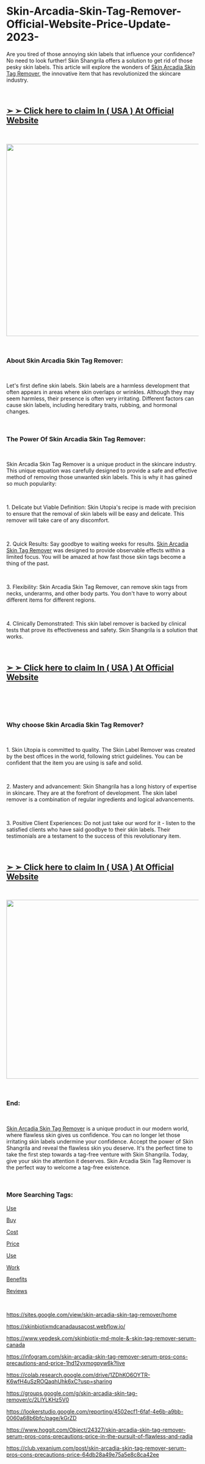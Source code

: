 # Skin-Arcadia-Skin-Tag-Remover-Official-Website-Price-Update-2023-
<p>Are you tired of those annoying skin labels that influence your confidence? No need to look further! Skin Shangrila offers a solution to get rid of those pesky skin labels. This article will explore the wonders of&nbsp;<a href="https://skin-arcadia-skin-tag-remover.company.site/">Skin Arcadia Skin Tag Remover</a>, the innovative item that has revolutionized the skincare industry.</p>
<p>&nbsp;</p>
<h2><strong><a href="https://fitbreathing.com/recommends/skin-arcadia-skintag-remover/">➢ ➢ Click here to claim In ( USA ) At Official Website</a></strong></h2>
<p>&nbsp;</p>
<p><a href="https://fitbreathing.com/recommends/skin-arcadia-skintag-remover/"><img src="https://storage.penzu.com/g/CBokJLUxRPMRYkJG" alt="" width="756" height="504" border="0" /></a></p>
<p>&nbsp;</p>
<h3><strong>About Skin Arcadia Skin Tag Remover:</strong></h3>
<p>&nbsp;</p>
<p>Let's first define skin labels. Skin labels are a harmless development that often appears in areas where skin overlaps or wrinkles. Although they may seem harmless, their presence is often very irritating. Different factors can cause skin labels, including hereditary traits, rubbing, and hormonal changes.</p>
<p>&nbsp;</p>
<h3><strong>The Power Of Skin Arcadia Skin Tag Remover:</strong></h3>
<p>&nbsp;</p>
<p>Skin Arcadia Skin Tag Remover is a unique product in the skincare industry. This unique equation was carefully designed to provide a safe and effective method of removing those unwanted skin labels. This is why it has gained so much popularity:</p>
<p>&nbsp;</p>
<p>1. Delicate but Viable Definition: Skin Utopia's recipe is made with precision to ensure that the removal of skin labels will be easy and delicate. This remover will take care of any discomfort.</p>
<p>&nbsp;</p>
<p>2. Quick Results: Say goodbye to waiting weeks for results.&nbsp;<a href="https://fitbreathing.com/skin-arcadia-skin-tag-remover/">Skin Arcadia Skin Tag Remover</a>&nbsp;was designed to provide observable effects within a limited focus. You will be amazed at how fast those skin tags become a thing of the past.</p>
<p>&nbsp;</p>
<p>3. Flexibility: Skin Arcadia Skin Tag Remover, can remove skin tags from necks, underarms, and other body parts. You don't have to worry about different items for different regions.</p>
<p>&nbsp;</p>
<p>4. Clinically Demonstrated: This skin label remover is backed by clinical tests that prove its effectiveness and safety. Skin Shangrila is a solution that works.</p>
<p>&nbsp;</p>
<h2><strong><a href="https://fitbreathing.com/recommends/skin-arcadia-skintag-remover/">➢ ➢ Click here to claim In ( USA ) At Official Website</a></strong></h2>
<p>&nbsp;</p>
<p><a href="https://fitbreathing.com/recommends/skin-arcadia-skintag-remover/"><img src="https://storage.penzu.com/g/6w6EjnVgiN5EgVVj" alt="" border="0" /></a></p>
<p>&nbsp;</p>
<h3><strong>Why choose Skin Arcadia Skin Tag Remover?</strong></h3>
<p>&nbsp;</p>
<p>1. Skin Utopia is committed to quality. The Skin Label Remover was created by the best offices in the world, following strict guidelines. You can be confident that the item you are using is safe and solid.</p>
<p>&nbsp;</p>
<p>2. Mastery and advancement: Skin Shangrila has a long history of expertise in skincare. They are at the forefront of development. The skin label remover is a combination of regular ingredients and logical advancements.</p>
<p>&nbsp;</p>
<p>3. Positive Client Experiences: Do not just take our word for it - listen to the satisfied clients who have said goodbye to their skin labels. Their testimonials are a testament to the success of this revolutionary item.</p>
<p>&nbsp;</p>
<h2><strong><a href="https://fitbreathing.com/recommends/skin-arcadia-skintag-remover/">➢ ➢ Click here to claim In ( USA ) At Official Website</a></strong></h2>
<p>&nbsp;</p>
<p><a href="https://fitbreathing.com/recommends/skin-arcadia-skintag-remover/"><img src="https://storage.penzu.com/g/h5X1oyxaejTB6sHn" alt="" width="756" height="469" border="0" /></a></p>
<p>&nbsp;</p>
<h3><strong>End:</strong></h3>
<p>&nbsp;</p>
<p><a href="https://skin-arcadia-skin-tag-remover-price.webflow.io/">Skin Arcadia Skin Tag Remover</a>&nbsp;is a unique product in our modern world, where flawless skin gives us confidence. You can no longer let those irritating skin labels undermine your confidence. Accept the power of Skin Shangrila and reveal the flawless skin you deserve. It's the perfect time to take the first step towards a tag-free venture with Skin Shangrila. Today, give your skin the attention it deserves. Skin Arcadia Skin Tag Remover is the perfect way to welcome a tag-free existence.</p>
<p>&nbsp;</p>
<h3><strong>More Searching Tags:</strong></h3>
<p><a href="https://fitbreathing.com/skinbiotix-md-skin-tag-remover/">Use</a></p>
<p><a href="https://fitbreathing.com/truskin-skin-tag-remover/">Buy</a></p>
<p><a href="https://fitbreathing.com/dermisolve-skin-tag-remover/">Cost</a></p>
<p><a href="https://fitbreathing.com/radiant-cutis-skin-tag-remover/">Price</a></p>
<p><a href="https://fitbreathing.com/deor-skin-tag-remover/">Use</a></p>
<p><a href="https://fitbreathing.com/nuvei-skin-tag-remover/">Work</a></p>
<p><a href="https://skin-arcadia-skin-tag-remover.webflow.io/">Benefits</a></p>
<p><a href="https://www.yepdesk.com/skin-arcadia-skin-tag-remover-serum-pros-cons-precautions-&amp;-price">Reviews</a></p>
<p>&nbsp;</p>
<p><a href="https://sites.google.com/view/skin-arcadia-skin-tag-remover/home">https://sites.google.com/view/skin-arcadia-skin-tag-remover/home</a></p>
<p><a href="https://skinbiotixmdcanadausacost.webflow.io/">https://skinbiotixmdcanadausacost.webflow.io/</a></p>
<p><a href="https://www.yepdesk.com/skinbiotix-md-mole-&amp;-skin-tag-remover-serum-canada">https://www.yepdesk.com/skinbiotix-md-mole-&amp;-skin-tag-remover-serum-canada</a></p>
<p><a href="https://infogram.com/skin-arcadia-skin-tag-remover-serum-pros-cons-precautions-and-price-1hd12yxmogpyw6k?live">https://infogram.com/skin-arcadia-skin-tag-remover-serum-pros-cons-precautions-and-price-1hd12yxmogpyw6k?live</a></p>
<p><a href="https://colab.research.google.com/drive/1ZDhKO6OYTR-K6wfH4uSzROQaqhUhk6xC?usp=sharing">https://colab.research.google.com/drive/1ZDhKO6OYTR-K6wfH4uSzROQaqhUhk6xC?usp=sharing</a></p>
<p><a href="https://groups.google.com/g/skin-arcadia-skin-tag-remover/c/2LIYLKHz5V0">https://groups.google.com/g/skin-arcadia-skin-tag-remover/c/2LIYLKHz5V0</a></p>
<p><a href="https://lookerstudio.google.com/reporting/4502ecf1-6faf-4e6b-a9bb-0060a68b6bfc/page/kGrZD">https://lookerstudio.google.com/reporting/4502ecf1-6faf-4e6b-a9bb-0060a68b6bfc/page/kGrZD</a></p>
<p><a href="https://www.hoggit.com/Object/24327/skin-arcadia-skin-tag-remover-serum-pros-cons-precautions-price-in-the-pursuit-of-flawless-and-radia">https://www.hoggit.com/Object/24327/skin-arcadia-skin-tag-remover-serum-pros-cons-precautions-price-in-the-pursuit-of-flawless-and-radia</a></p>
<p><a href="https://club.vexanium.com/post/skin-arcadia-skin-tag-remover-serum-pros-cons-precautions-price-64db28a49e75a5e8c8ca42ee">https://club.vexanium.com/post/skin-arcadia-skin-tag-remover-serum-pros-cons-precautions-price-64db28a49e75a5e8c8ca42ee</a></p>
